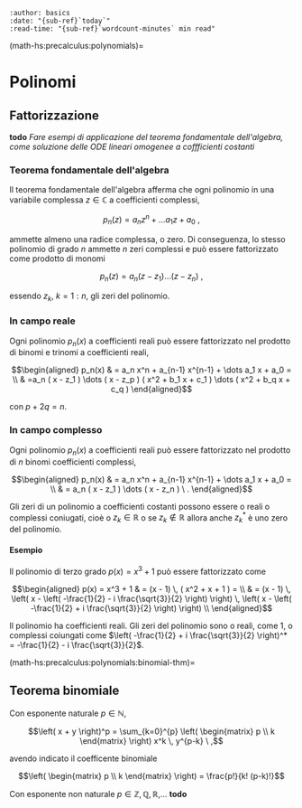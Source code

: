 ```{article-info}
:author: basics
:date: "{sub-ref}`today`"
:read-time: "{sub-ref}`wordcount-minutes` min read"
```
(math-hs:precalculus:polynomials)=
# Polinomi

## Fattorizzazione

**todo** *Fare esempi di applicazione del teorema fondamentale dell'algebra, come soluzione delle ODE lineari omogenee a coffficienti costanti*

### Teorema fondamentale dell'algebra
Il teorema fondamentale dell'algebra afferma che ogni polinomio in una variabile complessa $z \in \mathbb{C}$ a coefficienti complessi,

$$p_n(z) = a_n z^n + \dots a_1 z + a_0 \ ,$$

ammette almeno una radice complessa, o zero. Di conseguenza, lo stesso polinomio di grado $n$ ammette $n$ zeri complessi e può essere fattorizzato come prodotto di monomi

$$p_n(z) = a_n ( z - z_1 ) \dots ( z - z_n ) \ ,$$

essendo $z_k$, $k=1:n$, gli zeri del polinomio.

### In campo reale

Ogni polinomio $p_n(x)$ a coefficienti reali può essere fattorizzato nel prodotto di binomi e trinomi a coefficienti reali,

$$\begin{aligned}
  p_n(x) & = a_n x^n + a_{n-1} x^{n-1} + \dots a_1 x + a_0 = \\
         & =a_n ( x - z_1 ) \dots ( x - z_p ) ( x^2 + b_1 x + c_1 ) \dots ( x^2 + b_q x + c_q )
\end{aligned}$$

con $p + 2q = n$.

### In campo complesso

Ogni polinomio $p_n(x)$ a coefficienti reali può essere fattorizzato nel prodotto di $n$ binomi coefficienti complessi,

$$\begin{aligned}
  p_n(x) & = a_n x^n + a_{n-1} x^{n-1} + \dots a_1 x + a_0 = \\
         & = a_n ( x - z_1 ) \dots ( x - z_n ) \ .
\end{aligned}$$

Gli zeri di un polinomio a coefficienti costanti possono essere o reali o complessi coniugati, cioè o $z_k \in \mathbb{R}$ o se $z_k \notin \mathbb{R}$ allora anche $z_k^*$ è uno zero del polinomio.


#### Esempio
Il polinomio di terzo grado $p(x) = x^3 + 1$ può essere fattorizzato come

$$\begin{aligned}
  p(x) = x^3 + 1
     & = (x - 1) \, ( x^2 + x + 1 ) = \\
     & = (x - 1) \, \left( x - \left( -\frac{1}{2} - i \frac{\sqrt{3}}{2} \right) \right) \, \left( x - \left( -\frac{1}{2} + i \frac{\sqrt{3}}{2} \right) \right) \\
\end{aligned}$$

Il polinomio ha coefficienti reali. Gli zeri del polinomio sono o reali, come  $1$, o complessi coiungati come $\left( -\frac{1}{2} + i \frac{\sqrt{3}}{2} \right)^* = -\frac{1}{2} - i \frac{\sqrt{3}}{2}$.


(math-hs:precalculus:polynomials:binomial-thm)=
## Teorema binomiale

Con esponente naturale $p \in \mathbb{N}$, 

$$\left( x + y \right)^p = \sum_{k=0}^{p} \left( \begin{matrix} p \\ k \end{matrix} \right) x^k \, y^{p-k} \ ,$$

avendo indicato il coefficente binomiale 

$$\left( \begin{matrix} p \\ k \end{matrix} \right) = \frac{p!}{k! (p-k)!}$$

Con esponente non naturale $p \in \mathbb{Z}, \mathbb{Q}, \mathbb{R}$,... **todo**



